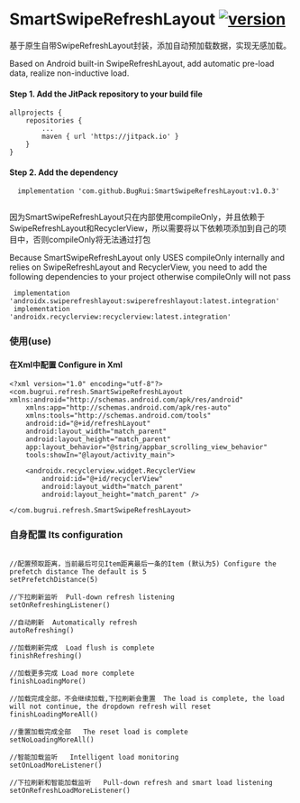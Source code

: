 # SmartSwipeRefreshLayout [![version](https://jitpack.io/v/BugRui/SmartSwipeRefreshLayout.svg)](https://jitpack.io/#BugRui/SmartSwipeRefreshLayout/v1.0.3)

基于原生自带SwipeRefreshLayout封装，添加自动预加载数据，实现无感加载。

Based on Android built-in SwipeRefreshLayout, add automatic pre-load data, realize non-inductive load.

#### Step 1. Add the JitPack repository to your build file
```
allprojects {
	repositories {
		...
		maven { url 'https://jitpack.io' }
	}
}

```
####  Step 2. Add the dependency
```
  implementation 'com.github.BugRui:SmartSwipeRefreshLayout:v1.0.3'
 
```
因为SmartSwipeRefreshLayout只在内部使用compileOnly，并且依赖于SwipeRefreshLayout和RecyclerView，所以需要将以下依赖项添加到自己的项目中，否则compileOnly将无法通过打包

Because SmartSwipeRefreshLayout only USES compileOnly internally and relies on SwipeRefreshLayout and RecyclerView, you need to add the following dependencies to your project otherwise compileOnly will not pass

```
 implementation 'androidx.swiperefreshlayout:swiperefreshlayout:latest.integration'
 implementation 'androidx.recyclerview:recyclerview:latest.integration'
```

### 使用(use)

#### 在Xml中配置 Configure in Xml

```
<?xml version="1.0" encoding="utf-8"?>
<com.bugrui.refresh.SmartSwipeRefreshLayout xmlns:android="http://schemas.android.com/apk/res/android"
    xmlns:app="http://schemas.android.com/apk/res-auto"
    xmlns:tools="http://schemas.android.com/tools"
    android:id="@+id/refreshLayout"
    android:layout_width="match_parent"
    android:layout_height="match_parent"
    app:layout_behavior="@string/appbar_scrolling_view_behavior"
    tools:showIn="@layout/activity_main">

    <androidx.recyclerview.widget.RecyclerView
        android:id="@+id/recyclerView"
        android:layout_width="match_parent"
        android:layout_height="match_parent" />

</com.bugrui.refresh.SmartSwipeRefreshLayout>

```
### 自身配置 Its configuration
```

//配置预取距离，当前最后可见Item距离最后一条的Item (默认为5) Configure the prefetch distance The default is 5
setPrefetchDistance(5)

//下拉刷新监听  Pull-down refresh listening
setOnRefreshingListener()

//自动刷新  Automatically refresh
autoRefreshing()

//加载刷新完成  Load flush is complete
finishRefreshing()

//加载更多完成 Load more complete
finishLoadingMore()

//加载完成全部，不会继续加载,下拉刷新会重置  The load is complete, the load will not continue, the dropdown refresh will reset
finishLoadingMoreAll()

//重置加载完成全部   The reset load is complete
setNoLoadingMoreAll()

//智能加载监听   Intelligent load monitoring
setOnLoadMoreListener()

//下拉刷新和智能加载监听   Pull-down refresh and smart load listening
setOnRefreshLoadMoreListener()
```

